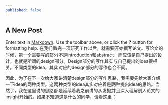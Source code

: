 ```yaml
---
published: false
---
```

## A New Post

Enter text in [Markdown](http://daringfireball.net/projects/markdown/). Use the toolbar above, or click the **?** button for formatting help.
在我们做完一项研究工作以后，就需要开始撰写论文。写论文的时候，第一个需要写的部分不是introduction和abstract，而应该是自己提出的设计，也就是所谓的design部分。Design部分的写作其实与自己提出的idea很相关。不同类型的idea，其实对应的design部分的写作也会不同。

因此，为了在下一次给大家讲清楚design部分的写作思路，我需要先给大家介绍一下idea的两种类型。这两种类型的idea其实对应着是两种提出idea的思路。当然了，我在这里说的思路都是延续着我之前讲的从发掘并且深入理解别人论文的insight开始的。如果不知道这是什么的同学，请看这里：